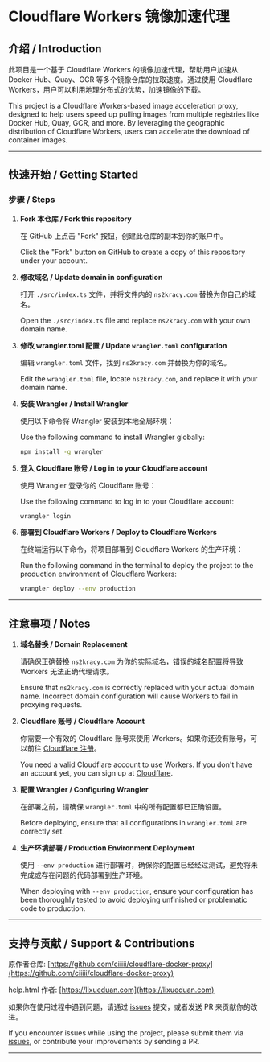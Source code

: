 
# Cloudflare Workers 镜像加速代理

## 介绍 / Introduction
此项目是一个基于 Cloudflare Workers 的镜像加速代理，帮助用户加速从 Docker Hub、Quay、GCR 等多个镜像仓库的拉取速度。通过使用 Cloudflare Workers，用户可以利用地理分布式的优势，加速镜像的下载。

This project is a Cloudflare Workers-based image acceleration proxy, designed to help users speed up pulling images from multiple registries like Docker Hub, Quay, GCR, and more. By leveraging the geographic distribution of Cloudflare Workers, users can accelerate the download of container images.

---

## 快速开始 / Getting Started

### 步骤 / Steps

1. **Fork 本仓库 / Fork this repository**

   在 GitHub 上点击 "Fork" 按钮，创建此仓库的副本到你的账户中。

   Click the "Fork" button on GitHub to create a copy of this repository under your account.

2. **修改域名 / Update domain in configuration**

   打开 `./src/index.ts` 文件，并将文件内的 `ns2kracy.com` 替换为你自己的域名。

   Open the `./src/index.ts` file and replace `ns2kracy.com` with your own domain name.

3. **修改 wrangler.toml 配置 / Update `wrangler.toml` configuration**

   编辑 `wrangler.toml` 文件，找到 `ns2kracy.com` 并替换为你的域名。

   Edit the `wrangler.toml` file, locate `ns2kracy.com`, and replace it with your domain name.

4. **安装 Wrangler / Install Wrangler**

   使用以下命令将 Wrangler 安装到本地全局环境：

   Use the following command to install Wrangler globally:

   ```bash
   npm install -g wrangler
   ```

5. **登入 Cloudflare 账号 / Log in to your Cloudflare account**

   使用 Wrangler 登录你的 Cloudflare 账号：

   Use the following command to log in to your Cloudflare account:

   ```bash
   wrangler login
   ```

6. **部署到 Cloudflare Workers / Deploy to Cloudflare Workers**

   在终端运行以下命令，将项目部署到 Cloudflare Workers 的生产环境：

   Run the following command in the terminal to deploy the project to the production environment of Cloudflare Workers:

   ```bash
   wrangler deploy --env production
   ```

---

## 注意事项 / Notes

1. **域名替换 / Domain Replacement**

   请确保正确替换 `ns2kracy.com` 为你的实际域名，错误的域名配置将导致 Workers 无法正确代理请求。

   Ensure that `ns2kracy.com` is correctly replaced with your actual domain name. Incorrect domain configuration will cause Workers to fail in proxying requests.

2. **Cloudflare 账号 / Cloudflare Account**

   你需要一个有效的 Cloudflare 账号来使用 Workers。如果你还没有账号，可以前往 [Cloudflare 注册](https://www.cloudflare.com)。

   You need a valid Cloudflare account to use Workers. If you don't have an account yet, you can sign up at [Cloudflare](https://www.cloudflare.com).

3. **配置 Wrangler / Configuring Wrangler**

   在部署之前，请确保 `wrangler.toml` 中的所有配置都已正确设置。

   Before deploying, ensure that all configurations in `wrangler.toml` are correctly set.

4. **生产环境部署 / Production Environment Deployment**

   使用 `--env production` 进行部署时，确保你的配置已经经过测试，避免将未完成或存在问题的代码部署到生产环境。

   When deploying with `--env production`, ensure your configuration has been thoroughly tested to avoid deploying unfinished or problematic code to production.

---

## 支持与贡献 / Support & Contributions

原作者仓库: [https://github.com/ciiiii/cloudflare-docker-proxy](https://github.com/ciiiii/cloudflare-docker-proxy)

help.html 作者: [https://lixueduan.com](https://lixueduan.com)

如果你在使用过程中遇到问题，请通过 [issues](https://github.com/Criogaid/cloudflare-docker-proxy/issues) 提交，或者发送 PR 来贡献你的改进。

If you encounter issues while using the project, please submit them via [issues](https://github.com/Criogaid/cloudflare-docker-proxy/issues), or contribute your improvements by sending a PR.

---
